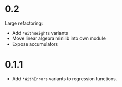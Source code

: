 # 0.2

Large refactoring:

* Add `*WithWeights` variants
* Move linear algebra minilib into own module
* Expose accumulators

# 0.1.1

* Add `*WithErrors` variants to regression functions.
